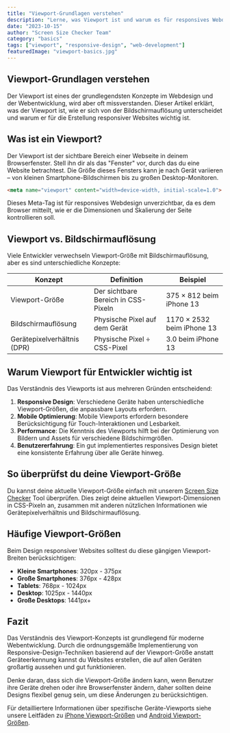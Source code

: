 ```yaml
---
title: "Viewport-Grundlagen verstehen"
description: "Lerne, was Viewport ist und warum es für responsives Webdesign entscheidend ist"
date: "2023-10-15"
author: "Screen Size Checker Team"
category: "basics"
tags: ["viewport", "responsive-design", "web-development"]
featuredImage: "viewport-basics.jpg"
---
```


## Viewport-Grundlagen verstehen

Der Viewport ist eines der grundlegendsten Konzepte im Webdesign und der Webentwicklung, wird aber oft missverstanden. Dieser Artikel erklärt, was der Viewport ist, wie er sich von der Bildschirmauflösung unterscheidet und warum er für die Erstellung responsiver Websites wichtig ist.

## Was ist ein Viewport?

Der Viewport ist der sichtbare Bereich einer Webseite in deinem Browserfenster. Stell ihn dir als das "Fenster" vor, durch das du eine Website betrachtest. Die Größe dieses Fensters kann je nach Gerät variieren – von kleinen Smartphone-Bildschirmen bis zu großen Desktop-Monitoren.

```html
<meta name="viewport" content="width=device-width, initial-scale=1.0">
```

Dieses Meta-Tag ist für responsives Webdesign unverzichtbar, da es dem Browser mitteilt, wie er die Dimensionen und Skalierung der Seite kontrollieren soll.

## Viewport vs. Bildschirmauflösung

Viele Entwickler verwechseln Viewport-Größe mit Bildschirmauflösung, aber es sind unterschiedliche Konzepte:

| Konzept | Definition | Beispiel |
|---------|------------|---------|
| Viewport-Größe | Der sichtbare Bereich in CSS-Pixeln | 375 × 812 beim iPhone 13 |
| Bildschirmauflösung | Physische Pixel auf dem Gerät | 1170 × 2532 beim iPhone 13 |
| Gerätepixelverhältnis (DPR) | Physische Pixel ÷ CSS-Pixel | 3.0 beim iPhone 13 |

## Warum Viewport für Entwickler wichtig ist

Das Verständnis des Viewports ist aus mehreren Gründen entscheidend:

1. **Responsive Design**: Verschiedene Geräte haben unterschiedliche Viewport-Größen, die anpassbare Layouts erfordern.
2. **Mobile Optimierung**: Mobile Viewports erfordern besondere Berücksichtigung für Touch-Interaktionen und Lesbarkeit.
3. **Performance**: Die Kenntnis des Viewports hilft bei der Optimierung von Bildern und Assets für verschiedene Bildschirmgrößen.
4. **Benutzererfahrung**: Ein gut implementiertes responsives Design bietet eine konsistente Erfahrung über alle Geräte hinweg.

## So überprüfst du deine Viewport-Größe

Du kannst deine aktuelle Viewport-Größe einfach mit unserem [Screen Size Checker](/de/index.html) Tool überprüfen. Dies zeigt deine aktuellen Viewport-Dimensionen in CSS-Pixeln an, zusammen mit anderen nützlichen Informationen wie Gerätepixelverhältnis und Bildschirmauflösung.

## Häufige Viewport-Größen

Beim Design responsiver Websites solltest du diese gängigen Viewport-Breiten berücksichtigen:

- **Kleine Smartphones**: 320px - 375px
- **Große Smartphones**: 376px - 428px
- **Tablets**: 768px - 1024px
- **Desktop**: 1025px - 1440px
- **Große Desktops**: 1441px+

## Fazit

Das Verständnis des Viewport-Konzepts ist grundlegend für moderne Webentwicklung. Durch die ordnungsgemäße Implementierung von Responsive-Design-Techniken basierend auf der Viewport-Größe anstatt Geräteerkennung kannst du Websites erstellen, die auf allen Geräten großartig aussehen und gut funktionieren.

Denke daran, dass sich die Viewport-Größe ändern kann, wenn Benutzer ihre Geräte drehen oder ihre Browserfenster ändern, daher sollten deine Designs flexibel genug sein, um diese Änderungen zu berücksichtigen.

Für detailliertere Informationen über spezifische Geräte-Viewports siehe unsere Leitfäden zu [iPhone Viewport-Größen](/de/devices/iphone-viewport-sizes.html) und [Android Viewport-Größen](/de/devices/android-viewport-sizes.html). 
